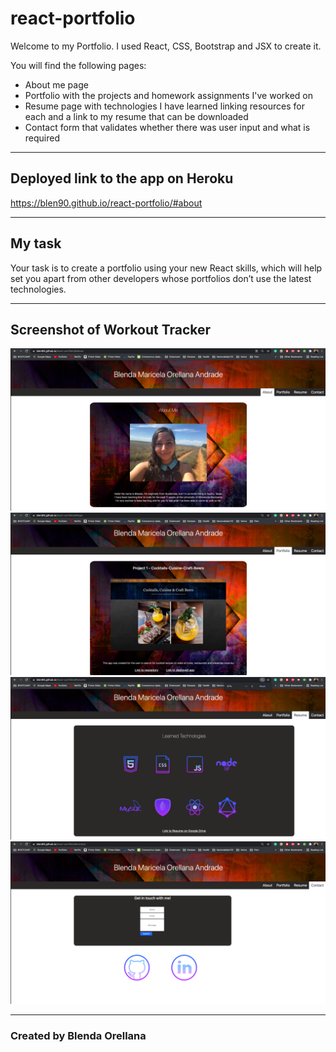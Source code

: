 # react-portfolio

Welcome to my Portfolio. I used React, CSS, Bootstrap and JSX to create it. 

You will find the following pages: 
* About me page
* Portfolio with the projects and homework assignments I've worked on
* Resume page with technologies I have learned linking resources for each and a link to my resume that can be downloaded
* Contact form that validates whether there was user input and what is required

---

## Deployed link to the app on Heroku

https://blen90.github.io/react-portfolio/#about

---

## My task

Your task is to create a portfolio using your new React skills, which will help set you apart from other developers whose portfolios don’t use the latest technologies.

---
## Screenshot of Workout Tracker

![Portolio](portfolio1.jpg)
![Portolio](portfolio2.jpg)
![Portolio](portfolio3.jpg)
![Portolio](portfolio4.jpg)

---
### Created by Blenda Orellana